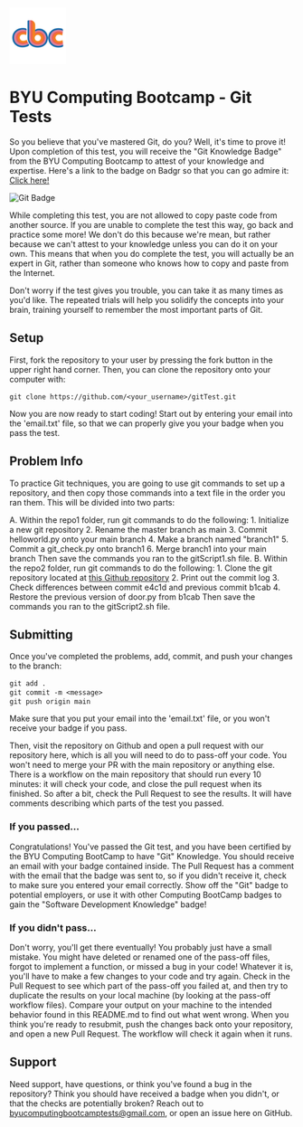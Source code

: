 <img src=".cbc/CBClogo.png" alt="Computing Boot Camp Logo" width="100"/>

# BYU Computing Bootcamp - Git Tests

So you believe that you've mastered Git, do you? Well, it's time to prove it! Upon completion of this test, you will receive
the "Git Knowledge Badge" from the BYU Computing Bootcamp to attest of your knowledge and expertise. Here's a link to the badge on Badgr so that you can go admire it: [Click here!](https://badgr.com/public/badges/VfiBaNJFSdCiSti946bVCA)

<img src="https://api.badgr.io/public/badges/VfiBaNJFSdCiSti946bVCA/image?imageVersion=1" alt="Git Badge" width="200"/>

While completing this test, you are not allowed to copy paste code from another source. If you are unable to complete the test this way, go back and practice some more! We don't do this because we're mean, but rather because we can't attest to your knowledge unless you can do it on your own. This means that when you do complete the test, you will actually be an expert in Git, rather than someone who knows how to copy and paste from the Internet.

Don't worry if the test gives you trouble, you can take it as many times as you'd like. The repeated trials will help you solidify the concepts into your brain, training yourself to remember the most important parts of Git.

## Setup

First, fork the repository to your user by pressing the fork button in the upper right hand corner. Then, you can clone the repository onto your computer with:
```
git clone https://github.com/<your_username>/gitTest.git
```
Now you are now ready to start coding!
Start out by entering your email into the 'email.txt' file, so that we can properly give you your badge when you pass the test.

## Problem Info

To practice Git techniques, you are going to use git commands to set up a repository, and then copy those commands into a text file in the order you ran them. This will be divided into two parts:

A. Within the repo1 folder, run git commands to do the following:
    1. Initialize a new git repository
    2. Rename the master branch as main
    3. Commit helloworld.py onto your main branch
    4. Make a branch named "branch1"
    5. Commit a git_check.py onto branch1
    6. Merge branch1 into your main branch
    Then save the commands you ran to the gitScript1.sh file.
B. Within the repo2 folder, run git commands to do the following:
    1. Clone the git repository located at [this Github repository](https://github.com/BYUComputingBootCampTests/git-clone)
    2. Print out the commit log
    3. Check differences between commit e4c1d and previous commit b1cab
    4. Restore the previous version of door.py from b1cab
    Then save the commands you ran to the gitScript2.sh file.

## Submitting

Once you've completed the problems, add, commit, and push your changes to the branch:
```
git add .
git commit -m <message>
git push origin main
```
Make sure that you put your email into the 'email.txt' file, or you won't receive your badge if you pass.

Then, visit the repository on Github and open a pull request with our repository here,
which is all you will need to do to pass-off your code. You won't need to merge your
PR with the main repository or anything else. There is a workflow on the main
repository that should run every 10 minutes: it will check your code, and close the
pull request when its finished. So after a bit, check the Pull Request to see the results. 
It will have comments describing which parts of the test you passed.

### If you passed...
Congratulations! You've passed the Git test, and you have been certified
by the BYU Computing BootCamp to have "Git" Knowledge. You should receive an email with your badge contained inside. The
Pull Request has a comment with the email that the badge was sent to, so if you didn't receive it, check to make sure
you entered your email correctly. Show off the "Git" badge to potential employers, or use it with other Computing BootCamp 
badges to gain the "Software Development Knowledge" badge!

### If you didn't pass...
Don't worry, you'll get there eventually! You probably just have a small mistake. You might have deleted or renamed 
one of the pass-off files, forgot to implement a function, or missed a bug in your code! Whatever it is, you'll have to make a few 
changes to your code and try again. Check in the Pull Request to see which part of the pass-off you failed at, and then try to
duplicate the results on your local machine (by looking at the pass-off workflow files). Compare your output on your machine to
the intended behavior found in this README.md to find out what went wrong. When you think you're ready to resubmit, push the changes
back onto your repository, and open a new Pull Request. The workflow will check it again when it runs.

## Support

Need support, have questions, or think you've found a bug in the repository? Think you should have received a badge when
you didn't, or that the checks are potentially broken? Reach out to byucomputingbootcamptests@gmail.com, or open an issue here on
GitHub.
